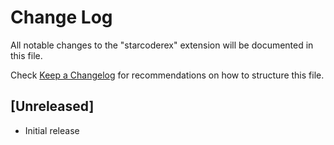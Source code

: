 # Change Log

All notable changes to the "starcoderex" extension will be documented in this file.

Check [Keep a Changelog](http://keepachangelog.com/) for recommendations on how to structure this file.

## [Unreleased]

- Initial release